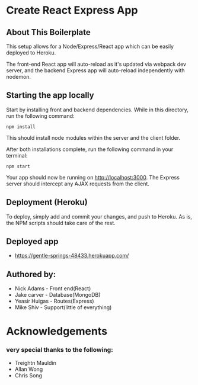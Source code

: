 # Create React Express App

## About This Boilerplate

This setup allows for a Node/Express/React app which can be easily deployed to Heroku.

The front-end React app will auto-reload as it's updated via webpack dev server, and the backend Express app will auto-reload independently with nodemon.

## Starting the app locally

Start by installing front and backend dependencies. While in this directory, run the following command:

```
npm install
```

This should install node modules within the server and the client folder.

After both installations complete, run the following command in your terminal:

```
npm start
```

Your app should now be running on <http://localhost:3000>. The Express server should intercept any AJAX requests from the client.

## Deployment (Heroku)

To deploy, simply add and commit your changes, and push to Heroku. As is, the NPM scripts should take care of the rest.

## Deployed app
* https://gentle-springs-48433.herokuapp.com/

## Authored by: 
* Nick Adams - Front end(React)
* Jake carver - Database(MongoDB)
* Yeasir Huigas - Routes(Express)
* Mike Shiv - Support(little of everything)

# Acknowledgements
### very special thanks to the following: 
* Treightn Mauldin
* Allan Wong
* Chris Song
